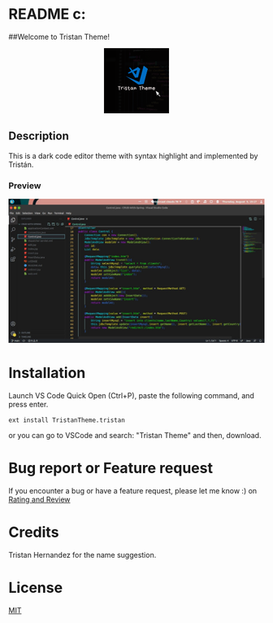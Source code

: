 # README c:

##Welcome to Tristan Theme!
<br>
<div style="text-align:center"><img src="/images/Logo.png" /></div>


## Description

This is a dark code editor theme with syntax highlight and implemented by Tristán.

### Preview

![Tristan Theme Preview](/images/Preview.jpeg)


# Installation

Launch VS Code Quick Open (Ctrl+P), paste the following command, and press enter.


```
ext install TristanTheme.tristan

```

or you can go to VSCode and search: "Tristan Theme" and then, download.


# Bug report or Feature request

If you encounter a bug or have a feature request, please let me know :) on [Rating and Review](https://marketplace.visualstudio.com/items?itemName=TristanTheme.tristan&ssr=false#review-details)


# Credits

Tristan Hernandez for the name suggestion.

# License 

[MIT](https://github.com/tristanHdez18/Tristan-Theme/blob/main/LICENSE)